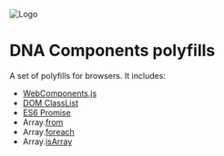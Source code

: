 ![Logo](https://gitlab.com/dna-components/dna-design/raw/master/logos/logo-raster-128.png)

# DNA Components polyfills

A set of polyfills for browsers. It includes:
* [WebComponents.js](https://github.com/webcomponents/webcomponentsjs)
* [DOM ClassList](https://github.com/eligrey/classList.js)
* [ES6 Promise](https://github.com/jakearchibald/es6-promise)
* Array.[from](https://github.com/mathiasbynens/Array.from)
* Array.[foreach](http://javascript.boxsheep.com/polyfills/Array-prototype-forEach/)
* Array.[isArray](https://gist.github.com/atk/1034882)
